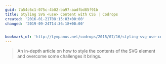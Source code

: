 ```yaml
---
guid: 7a54c6c1-075c-4b02-ba97-aadfbd85f91b
title: Styling SVG <use> Content with CSS | Codrops
created: '2016-01-21T08:15:03+00:00'
changed: '2019-09-24T14:36:18+00:00'


bookmark_of: 'http://tympanus.net/codrops/2015/07/16/styling-svg-use-content-css/'
---
```



<blockquote>An in-depth article on how to style the contents of the SVG element and overcome some challenges it brings.</blockquote>
